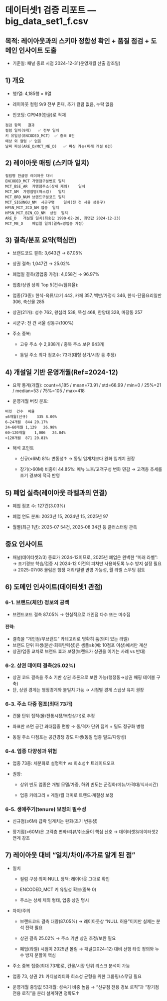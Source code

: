 # 데이터셋1 검증 리포트 — big_data_set1_f.csv

## 목적: 레이아웃과의 스키마 정합성 확인 + 품질 점검 + 도메인 인사이트 도출
- 기준일: 패널 종료 시점 2024-12-31(운영개월 산출 참조일)

## 1) 개요

- 행/열: 4,185행 × 9열

- 레이아웃 컬럼 9/9 전부 존재, 추가 컬럼 없음, 누락 없음

- 인코딩: CP949(한글)로 적재
```
점검 항목	결과
컬럼 일치(9개)	✅ 전부 일치
키 유일성(ENCODED_MCT)	✅ 중복 0건
예상 외 컬럼	✅ 없음
날짜 파싱(ARE_D/MCT_ME_D)	✅ 파싱 가능(미래 개설 0건)
```

## 2) 레이아웃 매핑 (스키마 일치)

```
컬럼명	한글명	레이아웃 대비
ENCODED_MCT	가맹점구분번호	일치
MCT_BSE_AR	가맹점주소(상세 제외)	일치
MCT_NM	가맹점명(마스킹)	일치
MCT_BRD_NUM	브랜드구분코드	일치
MCT_SIGUNGU_NM	시군구명	일치(전 건 서울 성동구)
HPSN_MCT_ZCD_NM	업종	일치
HPSN_MCT_BZN_CD_NM	상권	일치
ARE_D	개설일	일치(최솟값 1990-02-28, 최댓값 2024-12-23)
MCT_ME_D	폐업일	일치(결측=영업중 가정)
```

## 3) 결측/분포 요약(핵심만)

- 브랜드코드 결측: 3,643건 → 87.05%

- 상권 결측: 1,047건 → 25.02%

- 폐업일 결측(영업중 가정): 4,058건 → 96.97%

- 업종/상권 상위 Top 5(건수/점유율):

- 업종(73종): 한식-육류/고기 442, 카페 357, 백반/가정식 346, 한식-단품요리일반 306, 축산물 285

- 상권(21개): 성수 762, 왕십리 538, 뚝섬 468, 한양대 328, 마장동 257

- 시군구: 전 건 서울 성동구(100%)

- 주소 중복:

    - 고유 주소 수 2,938개 / 중복 주소 보유 643개

    - 동일 주소 최다 점포수: 73개(대형 상가/시장 등 추정)

## 4) 개설일 기반 운영개월(Ref=2024-12)

- 요약 통계(개월): count=4,185 / mean=73.91 / std=68.99 / min=0 / 25%=21 / median=53 / 75%=105 / max=418

- 운영개월 버킷 분포:

```
버킷	건수	비율
≤6개월(신규)	335	8.00%
6–24개월	844	20.17%
24–60개월	1,129	26.98%
60–120개월	1,006	24.04%
>120개월	871	20.81%
```

- 해석 포인트

    - 신규(≤6M) 8%: 변동성↑ → 동일 임계치보다 완화 임계치 권장

    - 장기(>60M) 비중이 44.85%: 메뉴 노후/고객구성 변화 민감 → 고객층 추세를 조기 경보에 적극 반영


## 5) 폐업 실측(레이아웃 라벨과의 연결)

- 폐업 점포 수: 127건(3.03%)

- 폐업 연도 분포: 2023년 15, 2024년 15, 2025년 97

- 월별(최근 1년): 2025-07 54건, 2025-08 34건 등 클러스터링 관측

## 중요 인사이트

- 패널(데이터셋2/3) 종료가 2024-12이므로, 2025년 폐업은 완벽한 “미래 라벨”:
    → 조기경보 학습/검증 시 2024-12 이전의 피처만 사용하도록 누수 방지 설정 필요
    → 2025-07/08 몰림은 행정 처리/일괄 반영 가능성, 월 라벨 스무딩 검토

## 6) 도메인 인사이트(데이터셋1 관점)
### 6-1. 브랜드(체인) 정보의 공백

- 브랜드코드 결측 87.05% → 현실적으로 개인점 다수 또는 미수집

#### 전략:

- 결측을 “개인점/무브랜드” 카테고리로 명확히 둠(의미 있는 라벨)
- 브랜드 단위 파생(분산·회복탄력성)은 샘플≥k(예: 10점포 이상)에서만 계산
- 상권/업종 교차로 브랜드 효과 보정(브랜드가 상권을 이기는 사례 vs 반대)

### 6-2. 상권 데이터 결측(25.02%)

- 상권 코드 결측을 주소 기반 상권 추론으로 보완 가능(행정동→상권 매핑 테이블 구축)
- 단, 상권 경계는 행정경계와 불일치 가능 → 시점별 경계 스냅샷 유지 권장

### 6-3. 주소 다중 점포(최대 73개)

- 건물 단위 집적(몰/전통시장/복합상가)로 추정

- 좌표만 쓰면 공간 과대집중 편향 → 동/격자 단위 집계 + 밀도 정규화 병행

- 동일 주소 다점포는 공간경쟁 강도 파생(동일 업종 밀도/다양성)

### 6-4. 업종 다양성과 위험

- 업종 73종: 세분화로 설명력↑ vs 희소성↑ 트레이드오프

- 권장:

    - 상위 빈도 업종은 개별 모델/가중, 하위 빈도는 군집화(메뉴/가격대/식사시간)

    - 업종 카테고리 × 계절/월 더미로 트렌드·계절성 보정

### 6-5. 생애주기(tenure) 보정의 필수성

- 신규점(≤6M) 급락 임계치는 완화(초기 변동성)

- 장기점(>60M)은 고객층 변화/리뷰/취소율이 핵심 신호 → 데이터셋3/데이터셋2 연계 강조

## 7) 레이아웃 대비 “일치/차이/추가로 알게 된 점”

- 일치

    - 컬럼 구성·의미·NULL 정책: 레이아웃 그대로 확인

    - ENCODED_MCT 키 유일성 확보(중복 0)

    - 주소는 상세 제외 형태, 업종·상권 명시

- 차이/주의

    - 브랜드코드 결측 대량(87.05%) → 레이아웃상 “NULL 허용”이지만 실제는 분석 전략 필요

    - 상권 결측 25.02% → 주소 기반 상권 추정/보완 필요

    - 폐업(라벨) 시점이 2025년 몰림 → 패널(2024-12) 대비 선행 타깃 정의와 누수 방지 분할이 핵심


- 주소 중복 집중(최대 73개)로, 건물/시장 단위 리스크 분석이 가능

- 업종 73, 상권 21: 카디널리티와 희소성 균형을 위한 그룹핑/스무딩 필요

- 운영개월 중앙값 53개월: 성숙기 비중 높음 → “신규점 전용 경보 로직”과 “장기점 전용 로직”을 분리 설계하면 정확도↑